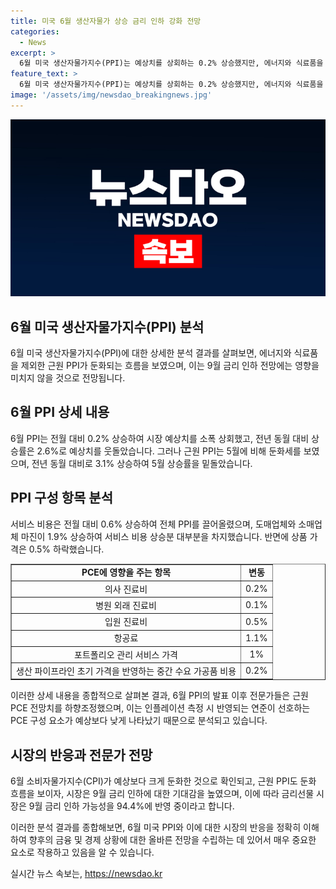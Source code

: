 ```yaml
---
title: 미국 6월 생산자물가 상승 금리 인하 강화 전망
categories:
  - News
excerpt: >
  6월 미국 생산자물가지수(PPI)는 예상치를 상회하는 0.2% 상승했지만, 에너지와 식료품을 제외한 근원 PPI는 둔화세를 보였다. 전문가들은 이로 인해 9월 금리 인하 전망에는 영향이 없을 것으로 예상하고 있다. 미 상무부와 미 노동부의 발표에 따르면, 서비스 비용은 상승했으며, 항공료와 포트폴리오 관리 서비스 가격도 상승했다. 하지만 중간 수요 가공품 비용은 하락하는 등 물가 상승압력은 제한적인 것으로 분석돼 전문가들은 6월 PCE 인플레이션에 대한 기대감을 키우고 있다.
feature_text: >
  6월 미국 생산자물가지수(PPI)는 예상치를 상회하는 0.2% 상승했지만, 에너지와 식료품을 제외한 근원 PPI는 둔화세를 보였다. 전문가들은 이로 인해 9월 금리 인하 전망에는 영향이 없을 것으로 예상하고 있다. 미 상무부와 미 노동부의 발표에 따르면, 서비스 비용은 상승했으며, 항공료와 포트폴리오 관리 서비스 가격도 상승했다. 하지만 중간 수요 가공품 비용은 하락하는 등 물가 상승압력은 제한적인 것으로 분석돼 전문가들은 6월 PCE 인플레이션에 대한 기대감을 키우고 있다.
image: '/assets/img/newsdao_breakingnews.jpg'
---
```


<p><img src="/assets/img/newsdao_breakingnews.jpg" alt="cryptoinkorea 속보" /></p>

<h2 data-ke-size="size26">6월 미국 생산자물가지수(PPI) 분석</h2>

<p data-ke-size="size16">6월 미국 생산자물가지수(PPI)에 대한 상세한 분석 결과를 살펴보면, 에너지와 식료품을 제외한 근원 PPI가 둔화되는 흐름을 보였으며, 이는 9월 금리 인하 전망에는 영향을 미치지 않을 것으로 전망됩니다.</p>

<h2 data-ke-size="size26">6월 PPI 상세 내용</h2>

<p data-ke-size="size16">6월 PPI는 전월 대비 0.2% 상승하여 시장 예상치를 소폭 상회했고, 전년 동월 대비 상승률은 2.6%로 예상치를 웃돌았습니다. 그러나 근원 PPI는 5월에 비해 둔화세를 보였으며, 전년 동월 대비로 3.1% 상승하여 5월 상승률을 밑돌았습니다.</p>

<h2 data-ke-size="size26">PPI 구성 항목 분석</h2>

<p data-ke-size="size16">서비스 비용은 전월 대비 0.6% 상승하여 전체 PPI를 끌어올렸으며, 도매업체와 소매업체 마진이 1.9% 상승하여 서비스 비용 상승분 대부분을 차지했습니다. 반면에 상품 가격은 0.5% 하락했습니다.</p>

<table style="width: 100%;" border="1">
<tbody>
<tr>
<td style="text-align: center; height: 17px;"><b>PCE에 영향을 주는 항목</b></td>
<td style="text-align: center; height: 17px;"><b>변동</b></td>
</tr>
<tr>
<td style="text-align: center; height: 17px;">의사 진료비</td>
<td style="text-align: center; height: 17px;">0.2%</td>
</tr>
<tr>
<td style="text-align: center; height: 17px;">병원 외래 진료비</td>
<td style="text-align: center; height: 17px;">0.1%</td>
</tr>
<tr>
<td style="text-align: center; height: 17px;">입원 진료비</td>
<td style="text-align: center; height: 17px;">0.5%</td>
</tr>
<tr>
<td style="text-align: center; height: 17px;">항공료</td>
<td style="text-align: center; height: 17px;">1.1%</td>
</tr>
<tr>
<td style="text-align: center; height: 17px;">포트폴리오 관리 서비스 가격</td>
<td style="text-align: center; height: 17px;">1%</td>
</tr>
<tr>
<td style="text-align: center; height: 17px;">생산 파이프라인 초기 가격을 반영하는 중간 수요 가공품 비용</td>
<td style="text-align: center; height: 17px;">0.2%</td>
</tr>
</tbody>
</table>

<p data-ke-size="size16">이러한 상세 내용을 종합적으로 살펴본 결과, 6월 PPI의 발표 이후 전문가들은 근원 PCE 전망치를 하향조정했으며, 이는 인플레이션 측정 시 반영되는 연준이 선호하는 PCE 구성 요소가 예상보다 낮게 나타났기 때문으로 분석되고 있습니다.</p>

<h2 data-ke-size="size26">시장의 반응과 전문가 전망</h2>

<p data-ke-size="size16">6월 소비자물가지수(CPI)가 예상보다 크게 둔화한 것으로 확인되고, 근원 PPI도 둔화 흐름을 보이자, 시장은 9월 금리 인하에 대한 기대감을 높였으며, 이에 따라 금리선물 시장은 9월 금리 인하 가능성을 94.4%에 반영 중이라고 합니다.</p>

<p data-ke-size="size16">이러한 분석 결과를 종합해보면, 6월 미국 PPI와 이에 대한 시장의 반응을 정확히 이해하여 향후의 금융 및 경제 상황에 대한 올바른 전망을 수립하는 데 있어서 매우 중요한 요소로 작용하고 있음을 알 수 있습니다.</p>
실시간 뉴스 속보는, <a href="https://newsdao.kr" rel="dofollow">https://newsdao.kr</a>


